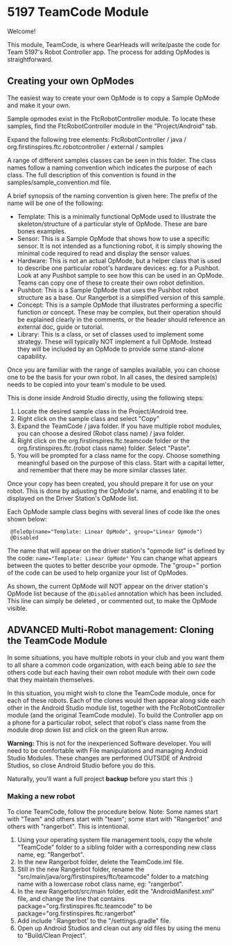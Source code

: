 # 5197 TeamCode Module

Welcome!

This module, TeamCode, is where GearHeads will write/paste the code for Team 5197's
Robot Controller app. The process for adding OpModes is straightforward.

## Creating your own OpModes

The easiest way to create your own OpMode is to copy a Sample OpMode and make it 
your own.

Sample opmodes exist in the FtcRobotController module.
To locate these samples, find the FtcRobotController module in the "Project/Android"
tab.

Expand the following tree elements:
 FtcRobotController / java / org.firstinspires.ftc.robotcontroller / external /
  samples

A range of different samples classes can be seen in this folder.
The class names follow a naming convention which indicates the purpose of each class.
The full description of this convention is found in the samples/sample_convention.md 
file.

A brief synopsis of the naming convention is given here:
The prefix of the name will be one of the following:

* Template: This is a minimally functional OpMode used to illustrate the 
skeleton/structure
            of a particular style of OpMode.  These are bare bones examples.
* Sensor:   This is a Sample OpMode that shows how to use a specific sensor.
            It is not intended as a functioning robot, it is simply showing the 
            minimal code required to read and display the sensor values.
* Hardware: This is not an actual OpMode, but a helper class that is used to describe
            one particular robot's hardware devices: eg: for a Pushbot.  Look at any
            Pushbot sample to see how this can be used in an OpMode.
            Teams can copy one of these to create their own robot definition.
* Pushbot:  This is a Sample OpMode that uses the Pushbot robot structure as a base.
            Our Rangerbot is a simplified version of this sample.
* Concept:	This is a sample OpMode that illustrates performing a specific function 
            or concept. These may be complex, but their operation should be explained clearly 
            in the comments, or the header should reference an external doc, 
            guide or tutorial.
* Library:  This is a class, or set of classes used to implement some strategy.
            These will typically NOT implement a full OpMode.  Instead they will 
            be included by an OpMode to provide some stand-alone capability.

Once you are familiar with the range of samples available, you can choose one to 
be the basis for your own robot.  In all cases, the desired sample(s) needs to 
be copied into your team's module to be used.

This is done inside Android Studio directly, using the following steps:
 1) Locate the desired sample class in the Project/Android tree.
 2) Right click on the sample class and select "Copy"
 3) Expand the  TeamCode / java folder. If you have multiple robot modules, you 
  can choose a desired (Robot class name) / java folder.
 4) Right click on the org.firstinspires.ftc.teamcode folder or the 
   org.firstinspires.ftc.(robot class name) folder. Select "Paste".
 5) You will be prompted for a class name for the copy. Choose something meaningful 
   based on the purpose of this class. Start with a capital letter, and remember 
   that there may be more similar  classes later.

Once your copy has been created, you should prepare it for use on your robot.
This is done by adjusting the OpMode's name, and enabling it to be displayed 
on the Driver Station's OpMode list.

Each OpMode sample class begins with several lines of code like the ones shown 
below:

```
 @TeleOp(name="Template: Linear OpMode", group="Linear Opmode")
 @Disabled
```

The name that will appear on the driver station's "opmode list" is defined by the 
code:
 ``name="Template: Linear OpMode"``
You can change what appears between the quotes to better describe your opmode.
The "group=" portion of the code can be used to help organize your list of OpModes.

As shown, the current OpMode will NOT appear on the driver station's OpMode list 
because of the ``@Disabled`` annotation which has been included.
This line can simply be deleted , or commented out, to make the OpMode visible.



## ADVANCED Multi-Robot management:  Cloning the TeamCode Module

In some situations, you have multiple robots in your club and you want them to 
all share a common code organization, with each being able to *see* the others 
code but each having their own robot module with their own code that they maintain
themselves.

In this situation, you might wish to clone the TeamCode module, once for each 
of these robots. Each of the clones would then appear along side each other 
in the Android Studio module list, together with the FtcRobotController module 
(and the original TeamCode module). To build the Controller app on a phone for a 
particular robot, select that robot's class name from the module drop down list 
and click on the green Run arrow.

**Warning:**  This is not for the inexperienced Software developer. You will need to 
be comfortable with File manipulations and managing Android Studio Modules. 
These changes are performed OUTSIDE of Android Studios, so close Android 
Studio before you do this.
 
Naturally, you'll want a full project **backup** before you start this :)

### Making a new robot

To clone TeamCode, follow the procedure below. Note: Some names start with 
"Team" and others start with "team"; some start with "Rangerbot" and others with 
"rangerbot". This is intentional.

1)  Using your operating system file management tools, copy the whole "TeamCode"
    folder to a sibling folder with a corresponding new class name, eg: "Rangerbot".
2)  In the new Rangerbot folder, delete the TeamCode.iml file.
3)  Still in the new Rangerbot folder, rename the 
    "src/main/java/org/firstinspires/ftc/teamcode" folder to a matching name 
    with a lowercase robot class name, eg: "rangerbot".
4)  In the new Rangerbot/src/main folder, edit the "AndroidManifest.xml" file,
    and change the line that contains
         package="org.firstinspires.ftc.teamcode"
    to be
         package="org.firstinspires.ftc.rangerbot"
5)  Add include ':Rangerbot' to the "/settings.gradle" file.
6)  Open up Android Studios and clean out any old files by using the menu to 
    "Build/Clean Project".
